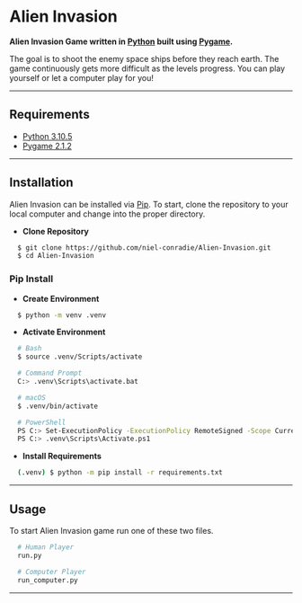 # **Alien Invasion**

**Alien Invasion Game written in [Python](https://www.python.org) built using [Pygame](https://www.pygame.org/news).**

The goal is to shoot the enemy space ships before they reach earth. The game continuously gets more difficult as the levels progress. You can play yourself or let a computer play for you!

----
## **Requirements**

- [Python 3.10.5](https://www.python.org/downloads/release/python-3105/)
- [Pygame 2.1.2](https://www.pygame.org/news)
----
## **Installation**

Alien Invasion can be installed via [Pip](https://pypi.org/project/pip/). To start, clone the repository to your local computer and change into the proper directory.

* **Clone Repository**
```bash
  $ git clone https://github.com/niel-conradie/Alien-Invasion.git
  $ cd Alien-Invasion
```
### **Pip Install**

* **Create Environment**
```bash
  $ python -m venv .venv
```
* **Activate Environment**
```bash
  # Bash
  $ source .venv/Scripts/activate

  # Command Prompt
  C:> .venv\Scripts\activate.bat

  # macOS
  $ .venv/bin/activate

  # PowerShell
  PS C:> Set-ExecutionPolicy -ExecutionPolicy RemoteSigned -Scope CurrentUser
  PS C:> .venv\Scripts\Activate.ps1
```
* **Install Requirements**
```bash
  (.venv) $ python -m pip install -r requirements.txt
```
----
## **Usage**

To start Alien Invasion game run one of these two files.
```bash
  # Human Player
  run.py

  # Computer Player
  run_computer.py
```
----